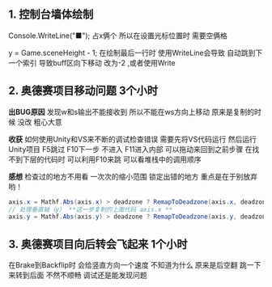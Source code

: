 ## 1. 控制台墙体绘制
Console.WriteLine("■"); 
占x俩个 所以在设置光标位置时 需要空俩格

y = Game.sceneHeight - 1;
在绘制最后一行时 使用WriteLine会导致 自动跳到下一个索引 导致buff区向下移动
改为-2 ,或者使用Write

## 2. 奥德赛项目移动问题 3个小时

**出BUG原因**
发现w和s输出不能接收到 所以不能在ws方向上移动 
原来是复制的时候 没改 粗心大意

**收获**
如何使用Unity和VS来不断的调试检查错误 
需要先将VS代码运行 然后运行Unity项目
F5跳过 F10下一步 不进入 F11进入内部 可以拖动来回到之前步骤 
在找不到下层的代码时 可以利用F10来跳
可以看堆栈中的调用顺序

**感想**
检查过的地方不用看 一次次的缩小范围 锁定出错的地方
重点是在于别放弃哟！

``` c#
axis.x = Mathf.Abs(axis.x) > deadzone ? RemapToDeadzone(axis.x, deadzone) : 0;
// 处理垂直轴（y） **这一步复制的上面代码 axis.x **
axis.y = Mathf.Abs(axis.y) > deadzone ? RemapToDeadzone(axis.y, deadzone) : 0;
```

## 3. 奥德赛项目向后转会飞起来 1个小时
在Brake到Backflip时 会给竖直方向一个速度 不知道为什么 
原来是后空翻 跳一下来转到后面 不然不顺畅
调试还是能发现问题